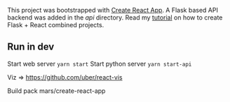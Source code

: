 This project was bootstrapped with [Create React App](https://github.com/facebook/create-react-app).
A Flask based API backend was added in the *api* directory.
Read my [tutorial](https://blog.miguelgrinberg.com/post/how-to-create-a-react--flask-project) on how to create Flask + React combined projects.

## Run in dev

Start web server `yarn start`
Start python server `yarn start-api`

Viz => https://github.com/uber/react-vis

Build pack mars/create-react-app